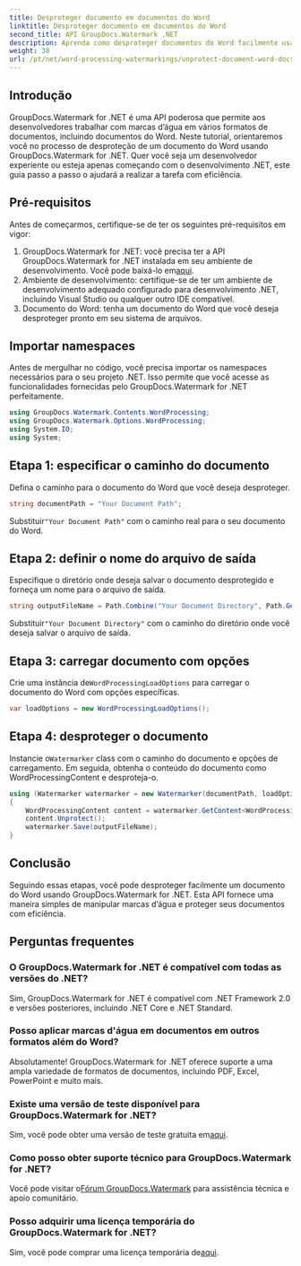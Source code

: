 ```yaml
---
title: Desproteger documento em documentos do Word
linktitle: Desproteger documento em documentos do Word
second_title: API GroupDocs.Watermark .NET
description: Aprenda como desproteger documentos do Word facilmente usando GroupDocs.Watermark for .NET. Siga nosso guia passo a passo.
weight: 38
url: /pt/net/word-processing-watermarkings/unprotect-document-word-docs/
---
```

## Introdução
GroupDocs.Watermark for .NET é uma API poderosa que permite aos desenvolvedores trabalhar com marcas d’água em vários formatos de documentos, incluindo documentos do Word. Neste tutorial, orientaremos você no processo de desproteção de um documento do Word usando GroupDocs.Watermark for .NET. Quer você seja um desenvolvedor experiente ou esteja apenas começando com o desenvolvimento .NET, este guia passo a passo o ajudará a realizar a tarefa com eficiência.
## Pré-requisitos
Antes de começarmos, certifique-se de ter os seguintes pré-requisitos em vigor:
1.  GroupDocs.Watermark for .NET: você precisa ter a API GroupDocs.Watermark for .NET instalada em seu ambiente de desenvolvimento. Você pode baixá-lo em[aqui](https://releases.groupdocs.com/Watermark/net/).
2. Ambiente de desenvolvimento: certifique-se de ter um ambiente de desenvolvimento adequado configurado para desenvolvimento .NET, incluindo Visual Studio ou qualquer outro IDE compatível.
3. Documento do Word: tenha um documento do Word que você deseja desproteger pronto em seu sistema de arquivos.

## Importar namespaces
Antes de mergulhar no código, você precisa importar os namespaces necessários para o seu projeto .NET. Isso permite que você acesse as funcionalidades fornecidas pelo GroupDocs.Watermark for .NET perfeitamente.
```csharp
using GroupDocs.Watermark.Contents.WordProcessing;
using GroupDocs.Watermark.Options.WordProcessing;
using System.IO;
using System;
```
## Etapa 1: especificar o caminho do documento
Defina o caminho para o documento do Word que você deseja desproteger.
```csharp
string documentPath = "Your Document Path";
```
 Substituir`"Your Document Path"` com o caminho real para o seu documento do Word.
## Etapa 2: definir o nome do arquivo de saída
Especifique o diretório onde deseja salvar o documento desprotegido e forneça um nome para o arquivo de saída.
```csharp
string outputFileName = Path.Combine("Your Document Directory", Path.GetFileName(documentPath));
```
 Substituir`"Your Document Directory"` com o caminho do diretório onde você deseja salvar o arquivo de saída.
## Etapa 3: carregar documento com opções
 Crie uma instância de`WordProcessingLoadOptions` para carregar o documento do Word com opções específicas.
```csharp
var loadOptions = new WordProcessingLoadOptions();
```
## Etapa 4: desproteger o documento
 Instancie o`Watermarker` class com o caminho do documento e opções de carregamento. Em seguida, obtenha o conteúdo do documento como WordProcessingContent e desproteja-o.
```csharp
using (Watermarker watermarker = new Watermarker(documentPath, loadOptions))
{
    WordProcessingContent content = watermarker.GetContent<WordProcessingContent>();
    content.Unprotect();
    watermarker.Save(outputFileName);
}
```

## Conclusão
Seguindo essas etapas, você pode desproteger facilmente um documento do Word usando GroupDocs.Watermark for .NET. Esta API fornece uma maneira simples de manipular marcas d’água e proteger seus documentos com eficiência.
## Perguntas frequentes
### O GroupDocs.Watermark for .NET é compatível com todas as versões do .NET?
Sim, GroupDocs.Watermark for .NET é compatível com .NET Framework 2.0 e versões posteriores, incluindo .NET Core e .NET Standard.
### Posso aplicar marcas d'água em documentos em outros formatos além do Word?
Absolutamente! GroupDocs.Watermark for .NET oferece suporte a uma ampla variedade de formatos de documentos, incluindo PDF, Excel, PowerPoint e muito mais.
### Existe uma versão de teste disponível para GroupDocs.Watermark for .NET?
 Sim, você pode obter uma versão de teste gratuita em[aqui](https://releases.groupdocs.com/).
### Como posso obter suporte técnico para GroupDocs.Watermark for .NET?
 Você pode visitar o[Fórum GroupDocs.Watermark](https://forum.groupdocs.com/c/watermark/19) para assistência técnica e apoio comunitário.
### Posso adquirir uma licença temporária do GroupDocs.Watermark for .NET?
 Sim, você pode comprar uma licença temporária de[aqui](https://purchase.groupdocs.com/temporary-license/).